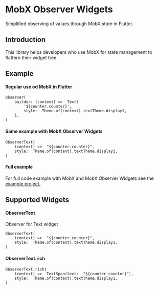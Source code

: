 
# MobX Observer Widgets
Simplified observing of values through MobX store in Flutter.

## Introduction
This library helps developers who use MobX for state management to flattern their widget tree.

## Example

#### Regular use od MobX in Flutter
    Observer(
	    builder: (context) =>  Text(
		    '${counter.counter}',
		    style:  Theme.of(context).textTheme.display1,
	    ),
    )

#### Same example with MobX Observer Widgets

    ObserverText(
	    (context) =>  "${counter.counter}",
	    style:  Theme.of(context).textTheme.display1,
    )

#### Full example
For full code example with MobX and MobX Observer Widgets see the [example project.](https://github.com/veresvit/mobx_observer_widgets/tree/master/example)

## Supported Widgets
#### ObserverText
Observer for Text  widget

    ObserverText(
	    (context) =>  "${counter.counter}",
	    style:  Theme.of(context).textTheme.display1,
    )
#### ObserverText.rich

    ObserverText.rich(
	    (context) =>  TextSpan(text:  "${counter.counter}"),
	    style:  Theme.of(context).textTheme.display1,
    )
